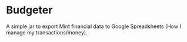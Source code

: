# Budgeter
A simple jar to export Mint financial data to Google Spreadsheets (How I manage my transactions/money).

